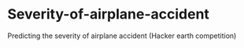 # Severity-of-airplane-accident
Predicting the severity of airplane accident (Hacker earth competition)
